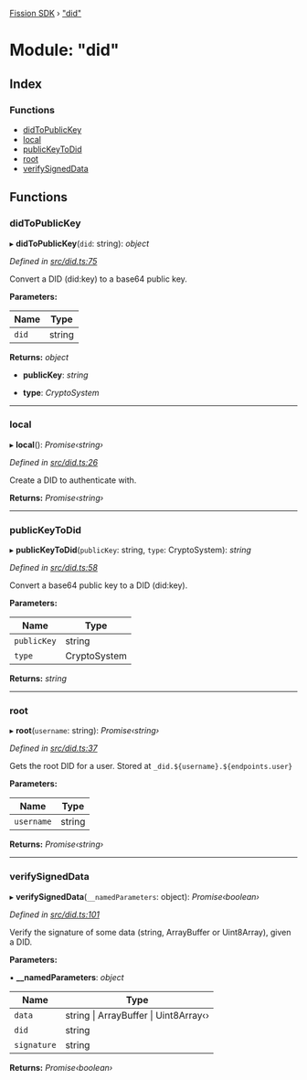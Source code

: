 [Fission SDK](../README.md) › ["did"](_did_.md)

# Module: "did"

## Index

### Functions

* [didToPublicKey](_did_.md#didtopublickey)
* [local](_did_.md#local)
* [publicKeyToDid](_did_.md#publickeytodid)
* [root](_did_.md#root)
* [verifySignedData](_did_.md#verifysigneddata)

## Functions

###  didToPublicKey

▸ **didToPublicKey**(`did`: string): *object*

*Defined in [src/did.ts:75](https://github.com/fission-suite/ts-sdk/blob/c2e76a7/src/did.ts#L75)*

Convert a DID (did:key) to a base64 public key.

**Parameters:**

Name | Type |
------ | ------ |
`did` | string |

**Returns:** *object*

* **publicKey**: *string*

* **type**: *CryptoSystem*

___

###  local

▸ **local**(): *Promise‹string›*

*Defined in [src/did.ts:26](https://github.com/fission-suite/ts-sdk/blob/c2e76a7/src/did.ts#L26)*

Create a DID to authenticate with.

**Returns:** *Promise‹string›*

___

###  publicKeyToDid

▸ **publicKeyToDid**(`publicKey`: string, `type`: CryptoSystem): *string*

*Defined in [src/did.ts:58](https://github.com/fission-suite/ts-sdk/blob/c2e76a7/src/did.ts#L58)*

Convert a base64 public key to a DID (did:key).

**Parameters:**

Name | Type |
------ | ------ |
`publicKey` | string |
`type` | CryptoSystem |

**Returns:** *string*

___

###  root

▸ **root**(`username`: string): *Promise‹string›*

*Defined in [src/did.ts:37](https://github.com/fission-suite/ts-sdk/blob/c2e76a7/src/did.ts#L37)*

Gets the root DID for a user.
Stored at `_did.${username}.${endpoints.user}`

**Parameters:**

Name | Type |
------ | ------ |
`username` | string |

**Returns:** *Promise‹string›*

___

###  verifySignedData

▸ **verifySignedData**(`__namedParameters`: object): *Promise‹boolean›*

*Defined in [src/did.ts:101](https://github.com/fission-suite/ts-sdk/blob/c2e76a7/src/did.ts#L101)*

Verify the signature of some data (string, ArrayBuffer or Uint8Array), given a DID.

**Parameters:**

▪ **__namedParameters**: *object*

Name | Type |
------ | ------ |
`data` | string &#124; ArrayBuffer &#124; Uint8Array‹› |
`did` | string |
`signature` | string |

**Returns:** *Promise‹boolean›*
